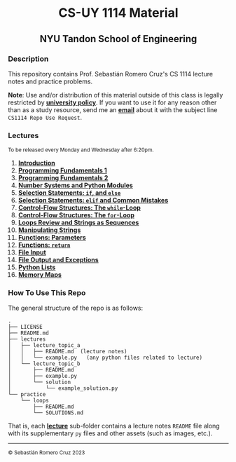 <h1 align=center>CS-UY 1114 Material</h1>

<h2 align=center>NYU Tandon School of Engineering</h2>

### Description

This repository contains Prof. Sebastián Romero Cruz's CS 1114 lecture notes and practice problems.

**Note**: Use and/or distribution of this material outside of this class is legally restricted by [**university
policy**](https://guides.nyu.edu/copyright/nyupermissions). If you want to use it for any reason other than as a study
resource, send me an [**email**](mailto:src402@nyu.edu) about it with the subject line `CS1114 Repo Use Request`.

### Lectures

<sub>To be released every Monday and Wednesday after 6:20pm.</sub>

1. [**Introduction**](lectures/introduction/)
2. [**Programming Fundamentals 1**](lectures/fundamentals_1/)
3. [**Programming Fundamentals 2**](lectures/fundamentals_2/)
4. [**Number Systems and Python Modules**](lectures/number_systems/)
5. [**Selection Statements: `if`, and `else`**](lectures/selection_statements/)
6. [**Selection Statements: `elif` and Common Mistakes**](lectures/selection_statements#part-3-elif-statements)
7. [**Control-Flow Structures: The `while`-Loop**](lectures/while_loops/)
8. [**Control-Flow Structures: The `for`-Loop**](lectures/for_loops/)
9. [**Loops Review and Strings as Sequences**](lectures/string_sequences/)
10. [**Manipulating Strings**](lectures/manipulating_strings/)
11. [**Functions: Parameters**](lectures/functions_parameters/)
12. [**Functions: `return`**](lectures/functions_return/)
13. [**File Input**](lectures/file_input/)
14. [**File Output and Exceptions**](lectures/file_output/)
15. [**Python Lists**](lectures/lists/)
16. [**Memory Maps**](lectures/memory_maps/)

### How To Use This Repo

The general structure of the repo is as follows:

```
.
├── LICENSE
├── README.md
├── lectures
│   ├── lecture_topic_a
│   │   ├── README.md  (lecture notes)
│   │   └── example.py   (any python files related to lecture)
│   └── lecture_topic_b
│       ├── README.md
│       ├── example.py
│       └── solution
│           └── example_solution.py
└── practice
    └── loops
        ├── README.md
        └── SOLUTIONS.md
```

That is, each [**lecture**](#Lectures) sub-folder contains a lecture notes `README` file along with its supplementary
`py` files and other assets (such as images, etc.).

<!-- 5. [**Python Modules and Boolean Expressions**](lectures/modules_boolean/)
12. [**Strings Review**](lectures/strings_review/)
13. [**Midterm 1 Review (_Read Between The Lines_)**](lectures/midterm_1_review/)
    - [**Loops and Strings Practice**](practice/loops/)

18. [**Python Dictionaries**](lectures/dictionaries/)
19. [**Dictionary Methods and Iteration**](lectures/dictionary_methods/)
21. [**File Output and Exceptions**](lectures/file_output/)
22. [**Midterm 2 Review**](lectures/midterm_2_review/)
23. [**Intro to Object-Oriented Programming**](lectures/oop_1/)
24. [**Intro to Object-Oriented Programming: Methods and the `__str__()` Method**](lectures/oop_2/)
25. [**Intro to Object-Oriented Programming: Dunder / "Magic" Methods**](lectures/oop_3/)
26. [**Comprehensions**](lectures/comprehensions/)
27. [**Final Exam Review**](lectures/final_review/)
28. [**Extra File IO Review**](lectures/files_review/) -->

---

<sub>© Sebastián Romero Cruz 2023</sub>
